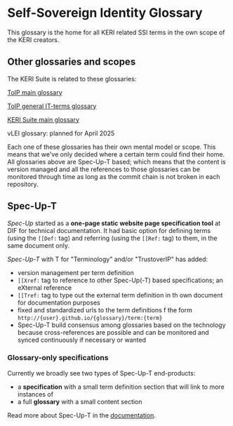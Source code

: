 # Self-Sovereign Identity Glossary

This glossary is the home for all KERI related SSI terms in the own scope of the KERI creators.

## Other glossaries and scopes

The KERI Suite is related to these glossaries:

[ToIP main glossary](https://glossary.trustoverip.org)

[ToIP general IT-terms glossary](https://trustoverip.github.io/ctwg-general-glossary)

[KERI Suite main glossary](https://weboftrust.github.io/kerisuite-glossary)

vLEI glossary: planned for April 2025

Each one of these glossaries has their own mental model or scope. This means that we've only decided where a certain term could find their home. All glossaries above are Spec-Up-T based; which means that the content is version managed and all the references to those glossaries can be monitored through time as long as the commit chain is not broken in each repository.

## Spec-Up-T

*Spec-Up* started as a **one-page static website page specification tool** at DIF for technical documentation. It had basic option for defining terms (using the `[[Def:` tag) and referring (using the `[[Ref:` tag) to them, in the same document only.

*Spec-Up-T* with T for "Terminology" and/or "TrustoverIP" has added:
- version management per term definition
- `[[Xref:` tag to reference to other Spec-Up(-T) based specifications; an eXternal reference
- `[[Tref:` tag to type out the external term definition in th own document for documentation purposes
- fixed and standardized urls to the term definitions f the form `http://{user}.github.io/{glossary}/term:{term}`
- Spec-Up-T build consensus among glossaries based on the technology because cross-references are possible and can be monitored and synced continuously if necessary or wanted

### Glossary-only specifications

Currently we broadly see two types of Spec-Up-T end-products:
- a **specification** with a small term definition section that will link to more instances of
- a full **glossary** with a small content section

Read more about Spec-Up-T in the [documentation](https://trustoverip.github.io/spec-up-t-website/).

